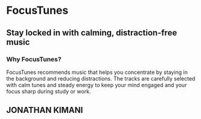 # FocusTunes
## Stay locked in with calming, distraction-free music
### Why FocusTunes?
FocusTunes recommends music that helps you concentrate by staying in the background and reducing distractions. The tracks are carefully selected with calm tunes and steady energy to keep your mind engaged and your focus sharp during study or work.


## JONATHAN KIMANI